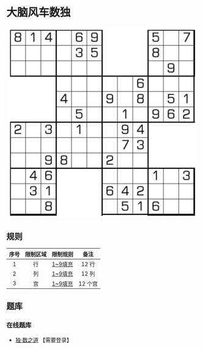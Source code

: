 # 大脑风车数独

![题](../../images/sudoku/大脑风车数独.png)

## 规则

| 序号  | 限制区域 | 限制规则    |  备注   |
|:---:|:----:|:--------|:-----:|
|  1  |  行   | [1~9填充] | 12 行  |
|  2  |  列   | [1~9填充] | 12 列  |
|  3  |  宫   | [1~9填充] | 12 个宫 |

## 题库

### 在线题库

- [独·数之道](http://www.sudokufans.org.cn/lx/game.index.php?type=fc4) 【需要登录】

[1~9填充]: ../../rules.md#1to9填充
